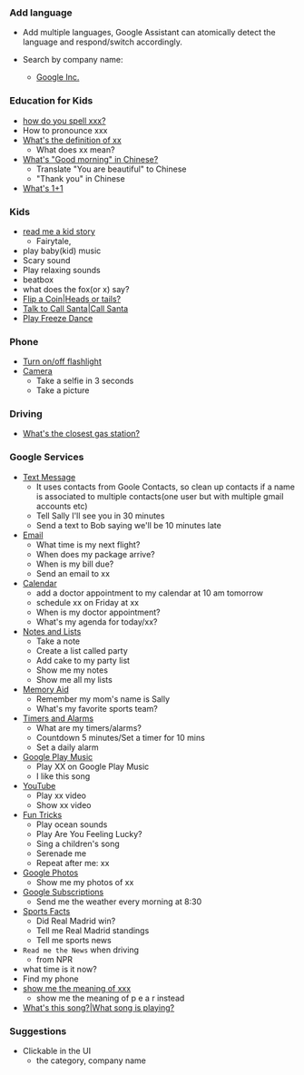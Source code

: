 ### Add language
- Add multiple languages, Google Assistant can atomically detect the language and respond/switch accordingly.

- Search by company name:
  - [Google Inc.](https://assistant.google.com/explore/search?q=Google%20Inc.&hl=en-US)

### Education for Kids
- [how do you spell xxx?](https://assistant.google.com/services/a/uid/000000e4c6db9440?hl=en-US)
- How to pronounce xxx
- [What's the definition of xx](https://assistant.google.com/services/a/uid/000000e3622a1d56)
  - What does xx mean?
- [What's "Good morning" in Chinese?](https://assistant.google.com/services/a/uid/000000646f8dafcb)
  - Translate "You are beautiful" to Chinese
  - "Thank you" in Chinese
- [What's 1+1](https://assistant.google.com/services/a/uid/0000003516718522)


### Kids
- [read me a kid story](https://assistant.google.com/services/a/uid/000000c5881be3a7)
  - Fairytale,   
- play baby(kid) music
- Scary sound
- Play relaxing sounds
- beatbox
- what does the fox(or x) say?
- [Flip a Coin|Heads or tails?](https://assistant.google.com/services/a/uid/000000d986e0a28a)
- [Talk to Call Santa|Call Santa](https://assistant.google.com/services/a/uid/000000340009b723)
- [Play Freeze Dance](https://assistant.google.com/services/a/uid/000000a9bacfece4)

### Phone
- [Turn on/off flashlight](https://assistant.google.com/services/a/uid/000000614e279937)
- [Camera](https://assistant.google.com/services/a/uid/0000005a5ffbd033)
  - Take a selfie in 3 seconds
  - Take a picture

### Driving
- [What's the closest gas station?](https://assistant.google.com/services/a/uid/000000a013ef975c)

### Google Services
- [Text Message](https://assistant.google.com/services/a/uid/0000005cd4fdc7d3)
  - It uses contacts from Goole Contacts, so clean up contacts if a name is associated to multiple contacts(one user but with multiple gmail accounts etc)
  - Tell Sally I'll see you in 30 minutes
  - Send a text to Bob saying we'll be 10 minutes late
- [Email](https://assistant.google.com/services/a/uid/000000a4618d362f)
  - What time is my next flight?
  - When does my package arrive?
  - When is my bill due?
  - Send an email to xx
- [Calendar](https://assistant.google.com/services/a/uid/0000000553572ba4)
  - add a doctor appointment to my calendar at 10 am tomorrow
  - schedule xx on Friday at xx
  - When is my doctor appointment?
  - What's my agenda for today/xx?
- [Notes and Lists](https://assistant.google.com/services/a/uid/0000005a7ce396b7)
  - Take a note
  - Create a list called party
  - Add cake to my party list
  - Show me my notes
  - Show me all my lists
- [Memory Aid](https://assistant.google.com/services/a/uid/00000057db8d1897)
  - Remember my mom's name is Sally
  - What's my favorite sports team?
- [Timers and Alarms](https://assistant.google.com/services/a/uid/0000005d8a63d90c)
  - What are my timers/alarms?
  - Countdown 5 minutes/Set a timer for 10 mins
  - Set a daily alarm
- [Google Play Music](https://assistant.google.com/services/a/uid/000000d8bfc5c546)
  - Play XX on Google Play Music
  - I like this song
- [YouTube](https://assistant.google.com/services/a/uid/000000a67d5eb54e)
  - Play xx video
  - Show xx video
- [Fun Tricks](https://assistant.google.com/services/a/uid/00000038e95bb789)
  - Play ocean sounds
  - Play Are You Feeling Lucky?
  - Sing a children's song
  - Serenade me
  - Repeat after me: xx
- [Google Photos](https://assistant.google.com/services/a/uid/000000ea57b4849c)
  - Show me my photos of xx
- [Google Subscriptions](https://assistant.google.com/services/a/uid/00000013e22bcc65)
  - Send me the weather every morning at 8:30
- [Sports Facts](https://assistant.google.com/services/a/uid/000000479dfb1490)
  - Did Real Madrid win?
  - Tell me Real Madrid standings
  - Tell me sports news
- ```Read me the News``` when driving
  - from NPR
- what time is it now?
- Find my phone
- [show me the meaning of xxx](https://www.reddit.com/r/Android/comments/ajccmv/lpt_you_can_spell_words_for_google_assistant/)
  - show me the meaning of p e a r instead
- [What's this song?|What song is playing?](https://assistant.google.com/services/a/uid/00000024216d4bb8)

### Suggestions
- Clickable in the UI
  - the category, company name
<!-- - [MacAssistant](https://github.com/vanshg/MacAssistant) -->